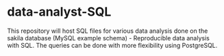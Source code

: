 # data-analyst-SQL
This repository will host SQL files for various data analysis done on the sakila database (MySQL example schema) - Reproducible data analysis with SQL.
The queries can be done with more flexibility using PostgreSQL.

